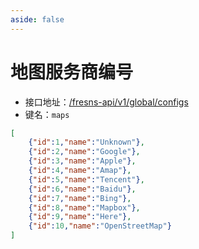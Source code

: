 ```yaml
---
aside: false
---
```


# 地图服务商编号

- 接口地址：[/fresns-api/v1/global/configs](/api/global/configs.md)
- 键名：`maps`

```json
[
    {"id":1,"name":"Unknown"},
    {"id":2,"name":"Google"},
    {"id":3,"name":"Apple"},
    {"id":4,"name":"Amap"},
    {"id":5,"name":"Tencent"},
    {"id":6,"name":"Baidu"},
    {"id":7,"name":"Bing"},
    {"id":8,"name":"Mapbox"},
    {"id":9,"name":"Here"},
    {"id":10,"name":"OpenStreetMap"}
]
```